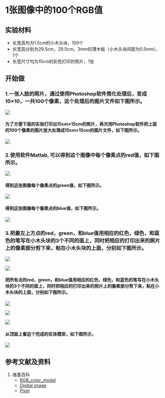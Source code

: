 # 1张图像中的100个RGB值

## 实验材料

- 长宽高均为1.5cm的小木头块，100个
- 长宽高分别为29.5cm，29.5cm，3mm的薄木板（小木头块间距为0.5mm），1个
- 长宽尺寸均为15cm的彩色打印的照片，1张

## 开始做

### 1.一张人脸的照片，通过使用Photoshop软件简化处理后，变成10×10，一共100个像素，这个处理后的图片文件如下图所示。

![](/images/基本数据类型/图像/1张图像中的100个RGB值/10_10_original_image.jpg)

#### 为了方便下面的实验打印出15cm×15cm的照片，再次用Photoshop软件把上面的100个像素的图片放大处理成15cm×15cm的图片文件，如下图所示。

![](/images/基本数据类型/图像/1张图像中的100个RGB值/10_10_15cm_15cm.jpg)

### 2.使用软件Matlab, 可以得到这个图像中每个像素点的red值，如下图所示。

![](/images/基本数据类型/图像/1张图像中的100个RGB值/red.png)

#### 得到这张图像每个像素点的green值，如下图所示。

![](/images/基本数据类型/图像/1张图像中的100个RGB值/green.png)

#### 得到这张图像每个像素点的blue值，如下图所示。

![](/images/基本数据类型/图像/1张图像中的100个RGB值/blue.png)

### 3.把最左上方点的red，green，和blue值用相应的红色，绿色，和蓝色的笔写在小木头块的3个不同的面上，同时把相应的打印出来的照片上的像素部分剪下来，粘在小木头块的上面，分别如下图所示。

![](/images/基本数据类型/图像/1张图像中的100个RGB值/left-up-corner-01.jpg)

![](/images/基本数据类型/图像/1张图像中的100个RGB值/left-up-corner-02.jpg)

#### 把所有点的red，green，和blue值用相应的红色，绿色，和蓝色的笔写在小木头块的3个不同的面上，同时把相应的打印出来的照片上的像素部分剪下来，粘在小木头块的上面，分别如下图所示。

![](/images/基本数据类型/图像/1张图像中的100个RGB值/model_image_red.jpg)

![](/images/基本数据类型/图像/1张图像中的100个RGB值/model_image_green.jpg)

![](/images/基本数据类型/图像/1张图像中的100个RGB值/model_image_blue.jpg)

#### 从顶面上看这个完成的实体模型，如下图所示，

![](/images/基本数据类型/图像/1张图像中的100个RGB值/model.jpg)

## 参考文献及资料

1. 维基百科
	- [RGB_color_model](https://en.wikipedia.org/wiki/RGB_color_model) 
	- [Digital image](https://en.wikipedia.org/wiki/Digital_image) 
	- [Pixel](https://en.wikipedia.org/wiki/Pixel) 
